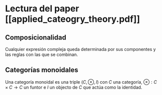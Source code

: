 
# Lectura del paper [[applied_cateogry_theory.pdf]]

## Composicionalidad

Cualquier expresión compleja queda determinada por sus componentes y las reglas con las que se combinan.

## Categorías monoidales

Una categoría monoidal es una triple $(C, \otimes, I)$ con $C$ una categoría, $\otimes: C \times C \to C$ un funtor e $I$ un objecto de $C$ que actúa como la identidad.
